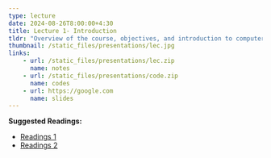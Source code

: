 ```yaml
---
type: lecture
date: 2024-08-26T8:00:00+4:30
title: Lecture 1- Introduction
tldr: "Overview of the course, objectives, and introduction to computer vision."
thumbnail: /static_files/presentations/lec.jpg
links: 
    - url: /static_files/presentations/lec.zip
      name: notes
    - url: /static_files/presentations/code.zip
      name: codes
    - url: https://google.com
      name: slides
---
```

**Suggested Readings:**
- [Readings 1](http://example.com)
- [Readings 2](http://example.com)



